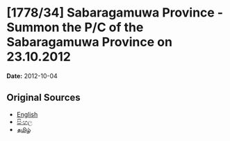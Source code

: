 # [1778/34] Sabaragamuwa Province - Summon the P/C of the Sabaragamuwa Province on 23.10.2012

**Date:** 2012-10-04

## Original Sources

- [English](https://documents.gov.lk/view/extra-gazettes/2012/10/1778-34_E.pdf)
- [සිංහල](https://documents.gov.lk/view/extra-gazettes/2012/10/1778-34_S.pdf)
- [தமிழ்](https://documents.gov.lk/view/extra-gazettes/2012/10/1778-34_T.pdf)
